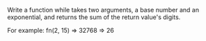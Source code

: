 Write a function while takes two arguments, a base number and an exponential, and returns the sum of the return value's digits.

For example: fn(2, 15) => 32768 => 26
